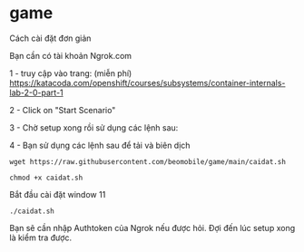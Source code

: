 # game
Cách cài đặt đơn giản 

Bạn cần có tài khoản Ngrok.com

1 - truy cập vào trang: (miễn phí)
https://katacoda.com/openshift/courses/subsystems/container-internals-lab-2-0-part-1

2 - Click on "Start Scenario"

3 - Chờ setup xong rồi sử dụng các lệnh sau:

4 - Bạn sử dụng các lệnh sau để tải và biên dịch
```
wget https://raw.githubusercontent.com/beomobile/game/main/caidat.sh
```
```
chmod +x caidat.sh
```
Bắt đầu cài đặt window 11 
```
./caidat.sh
```
Bạn sẽ cần nhập Authtoken của Ngrok nếu được hỏi.
Đợi đến lúc setup xong là kiểm tra được.
